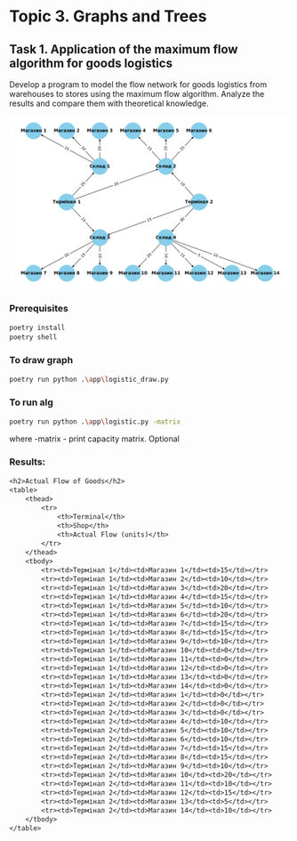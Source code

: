 # Topic 3. Graphs and Trees
## Task 1. Application of the maximum flow algorithm for goods logistics

Develop a program to model the flow network for goods logistics from warehouses to stores using the maximum flow algorithm. Analyze the results and compare them with theoretical knowledge.

![Graph](doc/Figure_1.svg)

### Prerequisites 
```bash
poetry install
poetry shell
```

### To draw graph
```bash
poetry run python .\app\logistic_draw.py
```

### To run alg
```bash
poetry run python .\app\logistic.py -matrix
```
where 
-matrix - print capacity matrix. Optional

### Results:
    <h2>Actual Flow of Goods</h2>
    <table>
        <thead>
            <tr>
                <th>Terminal</th>
                <th>Shop</th>
                <th>Actual Flow (units)</th>
            </tr>
        </thead>
        <tbody>
            <tr><td>Термінал 1</td><td>Магазин 1</td><td>15</td></tr>
            <tr><td>Термінал 1</td><td>Магазин 2</td><td>10</td></tr>
            <tr><td>Термінал 1</td><td>Магазин 3</td><td>20</td></tr>
            <tr><td>Термінал 1</td><td>Магазин 4</td><td>15</td></tr>
            <tr><td>Термінал 1</td><td>Магазин 5</td><td>10</td></tr>
            <tr><td>Термінал 1</td><td>Магазин 6</td><td>20</td></tr>
            <tr><td>Термінал 1</td><td>Магазин 7</td><td>15</td></tr>
            <tr><td>Термінал 1</td><td>Магазин 8</td><td>15</td></tr>
            <tr><td>Термінал 1</td><td>Магазин 9</td><td>10</td></tr>
            <tr><td>Термінал 1</td><td>Магазин 10</td><td>0</td></tr>
            <tr><td>Термінал 1</td><td>Магазин 11</td><td>0</td></tr>
            <tr><td>Термінал 1</td><td>Магазин 12</td><td>0</td></tr>
            <tr><td>Термінал 1</td><td>Магазин 13</td><td>0</td></tr>
            <tr><td>Термінал 1</td><td>Магазин 14</td><td>0</td></tr>
            <tr><td>Термінал 2</td><td>Магазин 1</td><td>0</td></tr>
            <tr><td>Термінал 2</td><td>Магазин 2</td><td>0</td></tr>
            <tr><td>Термінал 2</td><td>Магазин 3</td><td>0</td></tr>
            <tr><td>Термінал 2</td><td>Магазин 4</td><td>10</td></tr>
            <tr><td>Термінал 2</td><td>Магазин 5</td><td>10</td></tr>
            <tr><td>Термінал 2</td><td>Магазин 6</td><td>10</td></tr>
            <tr><td>Термінал 2</td><td>Магазин 7</td><td>15</td></tr>
            <tr><td>Термінал 2</td><td>Магазин 8</td><td>15</td></tr>
            <tr><td>Термінал 2</td><td>Магазин 9</td><td>10</td></tr>
            <tr><td>Термінал 2</td><td>Магазин 10</td><td>20</td></tr>
            <tr><td>Термінал 2</td><td>Магазин 11</td><td>10</td></tr>
            <tr><td>Термінал 2</td><td>Магазин 12</td><td>15</td></tr>
            <tr><td>Термінал 2</td><td>Магазин 13</td><td>5</td></tr>
            <tr><td>Термінал 2</td><td>Магазин 14</td><td>10</td></tr>
        </tbody>
    </table>